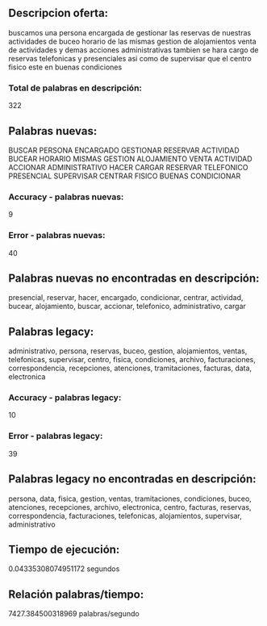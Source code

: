 ## Descripcion oferta: 
buscamos una persona encargada de gestionar las reservas de nuestras actividades de buceo horario de las mismas gestion de alojamientos venta de actividades y demas acciones administrativas tambien se hara cargo de reservas telefonicas y presenciales asi como de supervisar que el centro fisico este en buenas condiciones 
### Total de palabras en descripción: 
322

## Palabras nuevas: 
BUSCAR PERSONA ENCARGADO GESTIONAR RESERVAR ACTIVIDAD BUCEAR HORARIO MISMAS GESTION ALOJAMIENTO VENTA ACTIVIDAD ACCIONAR ADMINISTRATIVO HACER CARGAR RESERVAR TELEFONICO PRESENCIAL SUPERVISAR CENTRAR FISICO BUENAS CONDICIONAR
### Accuracy - palabras nuevas: 
9
### Error - palabras nuevas: 
40
## Palabras nuevas no encontradas en descripción: 
presencial, reservar, hacer, encargado, condicionar, centrar, actividad, bucear, alojamiento, buscar, accionar, telefonico, administrativo, cargar

## Palabras legacy: 
administrativo, persona, reservas, buceo, gestion, alojamientos, ventas, telefonicas, supervisar, centro, fisica, condiciones, archivo, facturaciones, correspondencia, recepciones, atenciones, tramitaciones, facturas, data, electronica
### Accuracy - palabras legacy: 
10
### Error - palabras legacy: 
39
## Palabras legacy no encontradas en descripción: 
persona, data, fisica, gestion, ventas, tramitaciones, condiciones, buceo, atenciones, recepciones, archivo, electronica, centro, facturas, reservas, correspondencia, facturaciones, telefonicas, alojamientos, supervisar, administrativo

## Tiempo de ejecución: 
0.04335308074951172 segundos
## Relación palabras/tiempo: 
7427.384500318969 palabras/segundo

